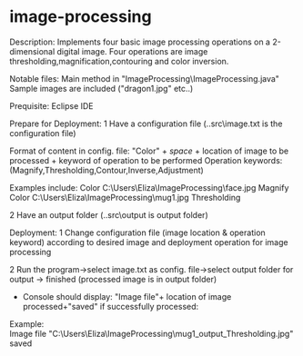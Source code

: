 # image-processing
Description:
Implements four basic image processing operations on a 2-dimensional digital image.
Four operations are image thresholding,magnification,contouring and color inversion.

Notable files:
Main method in "ImageProcessing\ImageProcessing.java"
Sample images are included ("dragon1.jpg" etc..)

Prequisite:
Eclipse IDE

Prepare for Deployment:
1 Have a configuration file  (..src\image.txt is the configuration file)

  Format of content in config. file: "Color" + *space* + location of image to be processed + keyword of operation to be performed 
  Operation keywords:(Magnify,Thresholding,Contour,Inverse,Adjustment)

  Examples include:
  Color C:\Users\Eliza\ImageProcessing\face.jpg Magnify 
  Color C:\Users\Eliza\ImageProcessing\mug1.jpg Thresholding  
  
2 Have an output folder (..src\output is output folder)

Deployment:
1 Change configuration file (image location & operation keyword) according to desired image and deployment operation for image processing 
  
2 Run the program->select image.txt as config. file->select output folder for output -> finished (processed image is in output folder) 
  * Console should display: "Image file"+ location of image processed+"saved"  if successfully processed:
  
  Example:  
  Image file "C:\Users\Eliza\ImageProcessing\mug1_output_Thresholding.jpg" saved
  





